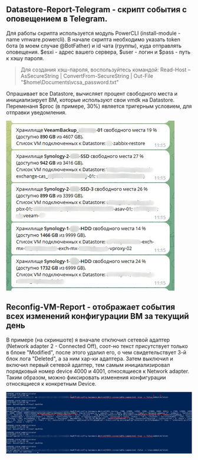 ## Datastore-Report-Telegram - скрипт события с оповещением в Telegram.
Для работы скрипта используется модуль PowerCLI (install-module -name vmware.powercli). В начале скрипта необходимо указать token бота (в моем случае @BotFather) и id чата (группы), куда отправлять оповещения. $esxi - адрес вашего сервера, $user - логин и $pass - путь к хэшу пароля.
> Для создания хэш-пароля, воспользуйтесь командой: Read-Host –AsSecureString | ConvertFrom-SecureString | Out-File "$home\Documents\vcsa_password.txt"

Опрашивает все Datastore, вычисляет процент свободного места и инициализирует ВМ, которые используют свои vmdk на Datastore. Переменаня $proc (в примере, 30%) является тригерным условием, для отправки уведомления.

![Image alt](https://github.com/Lifailon/VMWare-Report/blob/rsa/Report.jpg)

## Reconfig-VM-Report - отображает события всех изменений конфигурации ВМ за текущий день
В примере (на скриншоте) я вначале отключил сетевой адаптер (Network adapter 2 - Connected Off), соот-но текст присутствует только в блоке "Modified", после этого удалил его, о чем свидетельствует 3-й блок лога "Deleted", а за ним хар-ки адаптера. Затем выключил и включил первый сетевой адаптер, тем самым инициализировал порядковый номер device 4000 и 4001, относящиеся к Network adapter. Таким образом, можно фиксировать изменения конфигурации относящиеся к конкретным Device.

![Image alt](https://github.com/Lifailon/VMWare-Report/blob/rsa/Reconfig-Network-Device.jpg)
